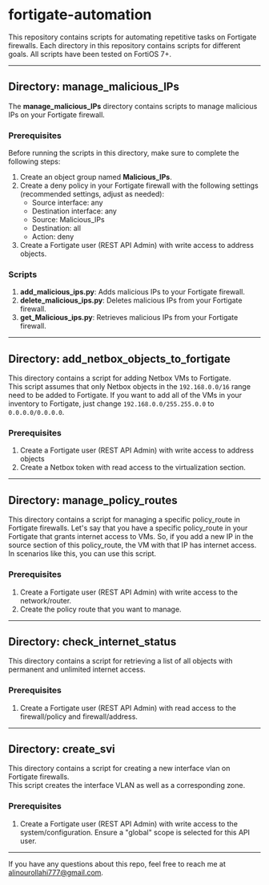 # fortigate-automation

This repository contains scripts for automating repetitive tasks on Fortigate firewalls. Each directory in this repository contains scripts for different goals. All scripts have been tested on FortiOS 7+.

---

## Directory: manage_malicious_IPs

The **manage_malicious_IPs** directory contains scripts to manage malicious IPs on your Fortigate firewall.

### Prerequisites

Before running the scripts in this directory, make sure to complete the following steps:

1. Create an object group named **Malicious_IPs**.
2. Create a deny policy in your Fortigate firewall with the following settings (recommended settings, adjust as needed):
   - Source interface: any
   - Destination interface: any
   - Source: Malicious_IPs
   - Destination: all
   - Action: deny
3. Create a Fortigate user (REST API Admin) with write access to address objects.

### Scripts

1. **add_malicious_ips.py**: Adds malicious IPs to your Fortigate firewall.
2. **delete_malicious_ips.py**: Deletes malicious IPs from your Fortigate firewall.
3. **get_Malicious_ips.py**: Retrieves malicious IPs from your Fortigate firewall.

---

## Directory: add_netbox_objects_to_fortigate

This directory contains a script for adding Netbox VMs to Fortigate.  
This script assumes that only Netbox objects in the `192.168.0.0/16` range need to be added to Fortigate. If you want to add all of the VMs in your inventory to Fortigate, just change `192.168.0.0/255.255.0.0` to `0.0.0.0/0.0.0.0`.

### Prerequisites
1. Create a Fortigate user (REST API Admin) with write access to address objects
2. Create a Netbox token with read access to the virtualization section.

---

## Directory: manage_policy_routes

This directory contains a script for managing a specific policy_route in Fortigate firewalls.
Let's say that you have a specific policy_route in your Fortigate that grants internet access to VMs. So, if you add a new IP in the source section of this policy_route, the VM with that IP has internet access. In scenarios like this, you can use this script.

### Prerequisites
1. Create a Fortigate user (REST API Admin) with write access to the network/router.
2. Create the policy route that you want to manage.


---


## Directory: check_internet_status

This directory contains a script for retrieving a list of all objects with permanent and unlimited internet access.

### Prerequisites
1. Create a Fortigate user (REST API Admin) with read access to the firewall/policy and firewall/address.

---
## Directory: create_svi

This directory contains a script for creating a new interface vlan on Fortigate firewalls.  
This script creates the interface VLAN as well as a corresponding zone.

### Prerequisites
1. Create a Fortigate user (REST API Admin) with write access to the system/configuration. Ensure a "global" scope is selected for this API user.

---
If you have any questions about this repo, feel free to reach me at alinourollahi777@gmail.com.
